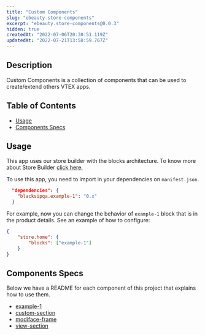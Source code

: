 ```yaml
---
title: "Custom Components"
slug: "ebeauty-store-components"
excerpt: "ebeauty.store-components@0.0.3"
hidden: true
createdAt: "2022-07-06T20:30:51.119Z"
updatedAt: "2022-07-21T13:58:59.767Z"
---
```

## Description

Custom Components is a collection of components that can be used to create/extend others VTEX apps.

## Table of Contents

-   [Usage](#usage)
-   [Components Specs](#components-specs)

## Usage

This app uses our store builder with the blocks architecture. To know more about Store Builder [click here.](https://help.vtex.com/en/tutorial/understanding-storebuilder-and-stylesbuilder#structuring-and-configuring-our-store-with-object-object)

To use this app, you need to import in your dependencies on `manifest.json`.

```json
  "dependencies": {
    "blacksipqa.example-1": "0.x"
  }
```

For example, now you can change the behavior of `example-1` block that is in the product details. See an example of how to configure:

```json
{
    "store.home": {
        "blocks": ["example-1"]
    }
}
```

## Components Specs

Below we have a README for each component of this project that explains how to use them.

-   [example-1](Example.md)
-   [custom-section](CustomSection.md)
-   [modiface-frame](ModifaceFrame.md)
-   [view-section](ViewSection.md)